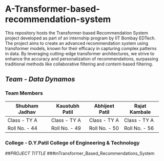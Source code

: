 # A-Transformer-based-recommendation-system
This repository hosts the Transformer-based Recommendation System project developed as part of an internship program by IIT Bombay EDTech. The project aims to create an advanced recommendation system using transformer models, known for their efficacy in capturing complex patterns in data.
By leveraging cutting-edge transformer architectures, we strive to enhance the accuracy and personalization of recommendations, surpassing traditional methods like collaborative filtering and content-based filtering.

## _Team - Data Dynamos_
### Team Members
| Shubham Jadhav  | Kaustubh Patil | Abhijeet Patil | Rajat Kambale |
|------------------|-------------------------|-------------------|-------------------|
| Class - TY A   |         Class - TY A |      Class - TY A |Class - TY A |
| Roll No. - 44   |       Roll No. - 49  |     Roll No. - 50  | Roll No. - 56   |

### College - D.Y.Patil College of Engineering & Technology

##_PROJECT TITTLE_
###mTransformer_Based_Recommendations_System

